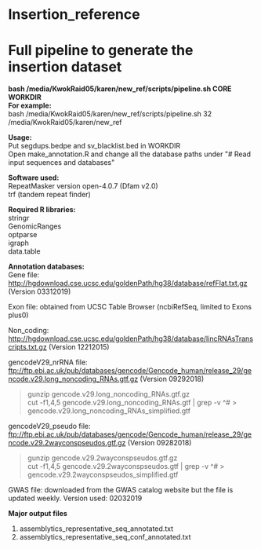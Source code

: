 # Insertion_reference

# Full pipeline to generate the insertion dataset
**bash /media/KwokRaid05/karen/new_ref/scripts/pipeline.sh CORE WORKDIR** <br>
**For example:** <br>
bash /media/KwokRaid05/karen/new_ref/scripts/pipeline.sh 32 /media/KwokRaid05/karen/new_ref

**Usage:**<br>
Put segdups.bedpe and sv_blacklist.bed in WORKDIR <br>
Open make_annotation.R and change all the database paths under "# Read input sequences and databases"

**Software used:**<br>
RepeatMasker version open-4.0.7 (Dfam v2.0) <br>
trf (tandem repeat finder)<br>

**Required R libraries:** <br>
stringr <br>
GenomicRanges<br>
optparse <br>
igraph <br>
data.table <br>

**Annotation databases:**<br>
Gene file: http://hgdownload.cse.ucsc.edu/goldenPath/hg38/database/refFlat.txt.gz (Version 03312019)<br>

Exon file: obtained from UCSC Table Browser (ncbiRefSeq, limited to Exons plus0) 

Non_coding: http://hgdownload.cse.ucsc.edu/goldenPath/hg38/database/lincRNAsTranscripts.txt.gz (Version 12212015)<br>

gencodeV29_nrRNA file: ftp://ftp.ebi.ac.uk/pub/databases/gencode/Gencode_human/release_29/gencode.v29.long_noncoding_RNAs.gtf.gz (Version 09292018)<br>
> gunzip gencode.v29.long_noncoding_RNAs.gtf.gz<br>
> cut -f1,4,5 gencode.v29.long_noncoding_RNAs.gtf | grep -v ^# > gencode.v29.long_noncoding_RNAs_simplified.gtf<br>

gencodeV29_pseudo file: ftp://ftp.ebi.ac.uk/pub/databases/gencode/Gencode_human/release_29/gencode.v29.2wayconspseudos.gtf.gz (Version 09282018)
> gunzip gencode.v29.2wayconspseudos.gtf.gz <br>
> cut -f1,4,5 gencode.v29.2wayconspseudos.gtf | grep -v ^# > gencode.v29.2wayconspseudos_simplified.gtf 

GWAS file: downloaded from the GWAS catalog website but the file is updated weekly. Version used: 02032019

**Major output files**<br>
1. assemblytics_representative_seq_annotated.txt<br>
2. assemblytics_representative_seq_conf_annotated.txt <br>
